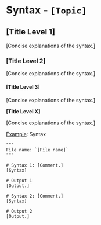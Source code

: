 # Syntax - `[Topic]`

## [Title Level 1]

[Concise explanations of the syntax.]

### [Title Level 2]

[Concise explanations of the syntax.]

#### [Title Level 3]

[Concise explanations of the syntax.]

**[Title Level X]**

[Concise explanations of the syntax.]

<u>Example</u>: Syntax

```[Language]
"""
File name: `[File name]`
"""

# Syntax 1: [Comment.]
[Syntax]

# Output 1
[Output.]

# Syntax 2: [Comment.]
[Syntax]

# Output 2
[Output.]
```
